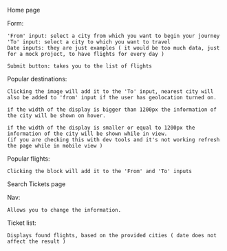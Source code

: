 Home page

Form:

    'From' input: select a city from which you want to begin your journey
    'To' input: select a city to which you want to travel
    Date inputs: they are just examples ( it would be too much data, just for a mock project, to have flights for every day )

    Submit button: takes you to the list of flights

Popular destinations:

    Clicking the image will add it to the 'To' input, nearest city will also be added to 'from' input if the user has geolocation turned on.

    if the width of the display is bigger than 1200px the information of the city will be shown on hover.

    if the width of the display is smaller or equal to 1200px the information of the city will be shown while in view.
    (if you are checking this with dev tools and it's not working refresh the page while in mobile view )

Popular flights:

    Clicking the block will add it to the 'From' and 'To' inputs

Search Tickets page

Nav:

    Allows you to change the information.

Ticket list:

    Displays found flights, based on the provided cities ( date does not affect the result )
